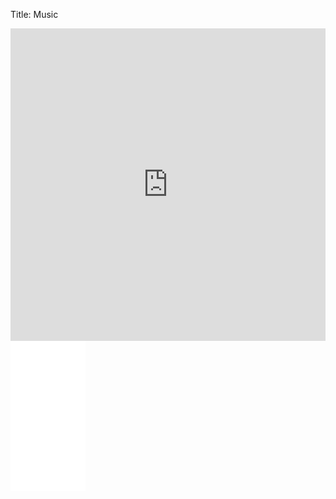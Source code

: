 Title: Music

<iframe style="border: 0; width: 100%; height: 500px;" src="https://bandcamp.com/EmbeddedPlayer/album=1050410001/size=large/bgcol=ffffff/linkcol=0687f5/artwork=small/transparent=true/" seamless><a href="http://johnhclarke.bandcamp.com/album/the-john-h-clarke-trio-full-album">The John H. Clarke Trio - Full Album by John H. Clarke</a></iframe>

<iframe style="width:120px;height:240px;" marginwidth="0" marginheight="0" scrolling="no" frameborder="0" src="//ws-na.amazon-adsystem.com/widgets/q?ServiceVersion=20070822&OneJS=1&Operation=GetAdHtml&MarketPlace=US&source=ac&ref=qf_sp_asin_til&ad_type=product_link&tracking_id=johnclcom-20&marketplace=amazon&region=US&placement=B07PKBH9GK&asins=B07PKBH9GK&linkId=63bbf17689ed1a16c8d8edb3206aeb67&show_border=true&link_opens_in_new_window=true&price_color=333333&title_color=0066c0&bg_color=ffffff">
    </iframe>